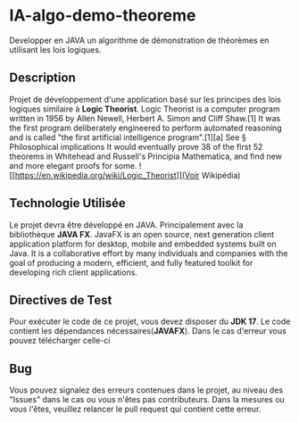 # IA-algo-demo-theoreme
Developper en JAVA un algorithme de démonstration de théorèmes en utilisant les lois logiques.

## Description

Projet de développement d'une application basé sur les principes des lois logiques similaire à **Logic Theorist**.
Logic Theorist is a computer program written in 1956 by Allen Newell, Herbert A. Simon and Cliff Shaw.[1] 
It was the first program deliberately engineered to perform automated reasoning and is called "the first artificial intelligence program".[1][a]
See § Philosophical implications It would eventually prove 38 of the first 52 theorems in Whitehead and Russell's Principia Mathematica, and find new and more elegant proofs for some.
![[https://en.wikipedia.org/wiki/Logic_Theorist]](Voir Wikipédia)

## Technologie Utilisée

Le projet devra être développé en JAVA. Principalement avec la bibliothèque **JAVA FX**.
JavaFX is an open source, next generation client application platform for desktop, mobile and embedded systems built on Java. 
It is a collaborative effort by many individuals and companies with the goal of producing a modern, efficient, and fully featured toolkit for developing rich client applications.

## Directives de Test

Pour exécuter le code de ce projet, vous devez disposer du **JDK 17**.
Le code contient les dépendances nécessaires(**JAVAFX**).
Dans le cas d'erreur vous pouvez télécharger celle-ci

## Bug

Vous pouvez signalez des erreurs contenues dans le projet, au niveau des "Issues" dans le cas ou vous n'êtes pas contributeurs.
Dans la mesures ou vous l'êtes, veuillez relancer le pull request qui contient cette erreur.
